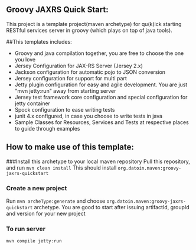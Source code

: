 Groovy JAXRS Quick Start:
------------------------

This project is a template project(maven archetype) for qu(k)ick starting RESTful 
 services server in groovy (which plays on top of java tools).

##This templates includes:
+ Groovy and java compilation together, you are free to choose the one you love
+ Jersey Configuration for JAX-RS Server (Jersey 2.x)
+ Jackson configuration for automatic pojo to JSON conversion
+ Jersey configuration for support for multi part 
+ Jetty plugin configuration for easy and agile development.
       You are just "mvn jetty:run" away from starting server
+ Jersey test framework core configuration and special configuration for jetty container
+ Spock configuration to ease writing tests
+ junit 4.x configured, in case you choose to write tests in java
+ Sample Classes for Resources, Services and Tests at respective places to guide through examples


## How to make use of this template:

###Install this archetype to your local maven repository
  Pull this repository, and run `mvn clean install`
  This should install `org.datoin.maven:groovy-jaxrs-quickstart` 

### Create a new project
   Run `mvn archeType:generate` and choose `org.datoin.maven:groovy-jaxrs-quickstart` 
   archetype. You are good to start after issuing artifactId, groupId
   and version for your new project

### To run server
   `mvn compile jetty:run`
 

